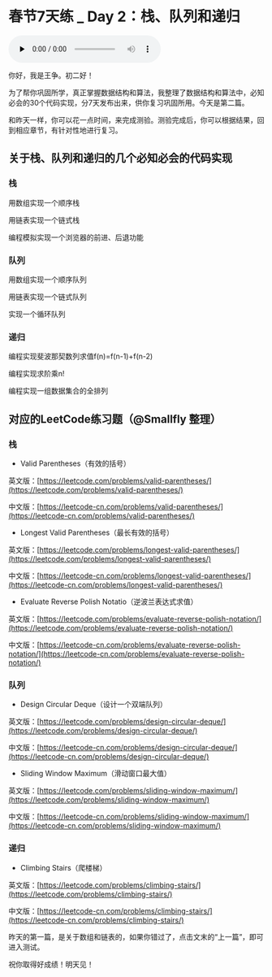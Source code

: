 # 春节7天练 _ Day 2：栈、队列和递归

<audio id="audio" title="春节7天练 | Day 2：栈、队列和递归" controls="" preload="none"><source id="mp3" src="https://static001.geekbang.org/resource/audio/87/e6/8751a31d986f0438ab8ae88fcfa84ce6.mp3"></audio>

你好，我是王争。初二好！

为了帮你巩固所学，真正掌握数据结构和算法，我整理了数据结构和算法中，必知必会的30个代码实现，分7天发布出来，供你复习巩固所用。今天是第二篇。

和昨天一样，你可以花一点时间，来完成测验。测验完成后，你可以根据结果，回到相应章节，有针对性地进行复习。

## 关于栈、队列和递归的几个必知必会的代码实现

### 栈


用数组实现一个顺序栈


用链表实现一个链式栈


编程模拟实现一个浏览器的前进、后退功能


### 队列


用数组实现一个顺序队列


用链表实现一个链式队列


实现一个循环队列


### 递归


编程实现斐波那契数列求值f(n)=f(n-1)+f(n-2)


编程实现求阶乘n!


编程实现一组数据集合的全排列


## 对应的LeetCode练习题（@Smallfly 整理）

### 栈

- Valid Parentheses（有效的括号）

英文版：[https://leetcode.com/problems/valid-parentheses/](https://leetcode.com/problems/valid-parentheses/)

中文版：[https://leetcode-cn.com/problems/valid-parentheses/](https://leetcode-cn.com/problems/valid-parentheses/)

- Longest Valid Parentheses（最长有效的括号）

英文版：[https://leetcode.com/problems/longest-valid-parentheses/](https://leetcode.com/problems/longest-valid-parentheses/)

中文版：[https://leetcode-cn.com/problems/longest-valid-parentheses/](https://leetcode-cn.com/problems/longest-valid-parentheses/)

- Evaluate Reverse Polish Notatio（逆波兰表达式求值）

英文版：[https://leetcode.com/problems/evaluate-reverse-polish-notation/](https://leetcode.com/problems/evaluate-reverse-polish-notation/)

中文版：[https://leetcode-cn.com/problems/evaluate-reverse-polish-notation/](https://leetcode-cn.com/problems/evaluate-reverse-polish-notation/)

### 队列

- Design Circular Deque（设计一个双端队列）

英文版：[https://leetcode.com/problems/design-circular-deque/](https://leetcode.com/problems/design-circular-deque/)

中文版：[https://leetcode-cn.com/problems/design-circular-deque/](https://leetcode-cn.com/problems/design-circular-deque/)

- Sliding Window Maximum（滑动窗口最大值）

英文版：[https://leetcode.com/problems/sliding-window-maximum/](https://leetcode.com/problems/sliding-window-maximum/)

中文版：[https://leetcode-cn.com/problems/sliding-window-maximum/](https://leetcode-cn.com/problems/sliding-window-maximum/)

### 递归

- Climbing Stairs（爬楼梯）

英文版：[https://leetcode.com/problems/climbing-stairs/](https://leetcode.com/problems/climbing-stairs/)

中文版：[https://leetcode-cn.com/problems/climbing-stairs/](https://leetcode-cn.com/problems/climbing-stairs/)

昨天的第一篇，是关于数组和链表的，如果你错过了，点击文末的“上一篇”，即可进入测试。

祝你取得好成绩！明天见！
